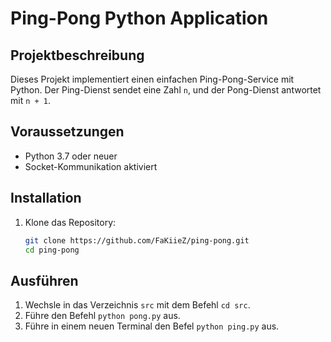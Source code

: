 # Ping-Pong Python Application

## Projektbeschreibung

Dieses Projekt implementiert einen einfachen Ping-Pong-Service mit Python. Der Ping-Dienst sendet eine Zahl `n`, und der Pong-Dienst antwortet mit `n + 1`.

## Voraussetzungen

- Python 3.7 oder neuer
- Socket-Kommunikation aktiviert

## Installation

1. Klone das Repository:

   ```bash
   git clone https://github.com/FaKiieZ/ping-pong.git
   cd ping-pong
   ```

## Ausführen

1. Wechsle in das Verzeichnis `src` mit dem Befehl `cd src`.
2. Führe den Befehl `python pong.py` aus.
3. Führe in einem neuen Terminal den Befel `python ping.py` aus.
